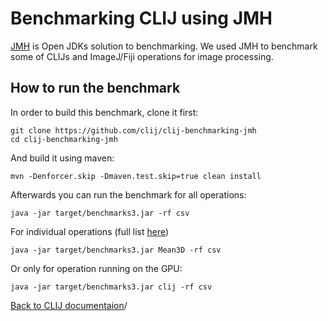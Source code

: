 # Benchmarking CLIJ using JMH

[JMH](https://openjdk.java.net/projects/code-tools/jmh/) is Open JDKs solution to benchmarking. We used JMH to benchmark some of CLIJs and ImageJ/Fiji operations for image processing.

## How to run the benchmark

In order to build this benchmark, clone it first:

```
git clone https://github.com/clij/clij-benchmarking-jmh
cd clij-benchmarking-jmh
```

And build it using maven:

```
mvn -Denforcer.skip -Dmaven.test.skip=true clean install
```

Afterwards you can run the benchmark for all operations:

```
java -jar target/benchmarks3.jar -rf csv
```

For individual operations (full list [here](https://github.com/clij/clij-benchmarking-jmh/tree/master/src/main/java/net/haesleinhuepf/clij/benchmark/jmh))

```
java -jar target/benchmarks3.jar Mean3D -rf csv
```

Or only for operation running on the GPU:

```
java -jar target/benchmarks3.jar clij -rf csv
```

[Back to CLIJ documentaion](https://clij.github.io)/
